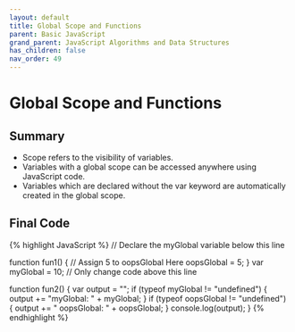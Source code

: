 ```yaml
---
layout: default
title: Global Scope and Functions
parent: Basic JavaScript
grand_parent: JavaScript Algorithms and Data Structures
has_children: false
nav_order: 49
---
```

# Global Scope and Functions
## Summary
- Scope refers to the visibility of variables.
- Variables with a global scope can be accessed anywhere using JavaScript code.
- Variables which are declared without the var keyword are automatically created in the global scope.

## Final Code

{% highlight JavaScript %}
// Declare the myGlobal variable below this line


function fun1() {
  // Assign 5 to oopsGlobal Here
  oopsGlobal = 5;
}
var myGlobal = 10;
// Only change code above this line

function fun2() {
  var output = "";
  if (typeof myGlobal != "undefined") {
    output += "myGlobal: " + myGlobal;
  }
  if (typeof oopsGlobal != "undefined") {
    output += " oopsGlobal: " + oopsGlobal;
  }
  console.log(output);
}
{% endhighlight %}